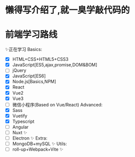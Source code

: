 # 懒得写介绍了,就一臭学敲代码的
# 前端学习路线
✨正在学习
Basics:
- [x] HTML+CSS+HTML5+CSS3
- [x] JavaScript[ES5,ajax,promise,DOM&BOM]
- [ ] jQuery
- [x] JavaScript[ES6]
- [x] Node.js[Basics,NPM]
- [x] React 
- [x] Vue2
- [x] Vue3 
- [ ] 微信小程序(Based on Vue/React)
Advanced:
- [x] Sass 
- [x] Vuetify 
- [x] Typescript 
- [ ] Angular
- [ ] Nuxt ✨
- [ ] Electron ✨
Extra:
- [ ] MongoDB+mySQL ✨
Utils:
- [ ] roll-up+Webpack+Vite ✨
<!--
**Warpshlczy/Warpshlczy** is a ✨ _special_ ✨ repository because its `README.md` (this file) appears on your GitHub profile.

Here are some ideas to get you started:

- 🔭 I’m currently working on ...
- 🌱 I’m currently learning ...
- 👯 I’m looking to collaborate on ...
- 🤔 I’m looking for help with ...
- 💬 Ask me about ...
- 📫 How to reach me: ...
- 😄 Pronouns: ...
- ⚡ Fun fact: ...
-->
